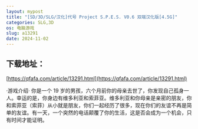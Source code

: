 ```yaml
---
layout: mypost
title: "[SD/3D/SLG/汉化]代号 Project S.P.E.S. V0.6 双端汉化版[4.5G]"
categories: SLG,3D
os: 电脑游戏
slug: a13291
date: 2024-11-02
---
```


## 下载地址：

[https://qfafa.com/article/13291.html](https://qfafa.com/article/13291.html)

·游戏介绍·
你是一个 19 岁的男孩，六个月前你的母亲去世了，你发现自己孤身一人。幸运的是，你身边有维多利亚和索菲亚。维多利亚和你母亲是亲密的朋友，你和索菲亚（索菲）从小就是朋友，你们一起经历了很多，现在你们的友谊不再是简单的友谊。有一天，一个突然的电话颠覆了你的生活，这是否会成为一个机会，只有时间才能证明。